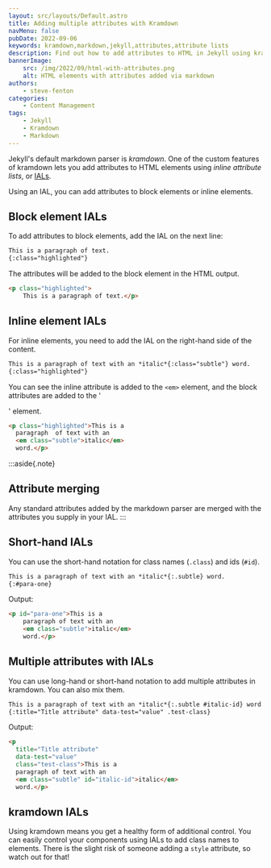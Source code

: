 ```yaml
---
layout: src/layouts/Default.astro
title: Adding multiple attributes with Kramdown
navMenu: false
pubDate: 2022-09-06
keywords: kramdown,markdown,jekyll,attributes,attribute lists
description: Find out how to add attributes to HTML in Jekyll using kramdown inline attribute lists.
bannerImage:
    src: /img/2022/09/html-with-attributes.png
    alt: HTML elements with attributes added via markdown
authors:
    - steve-fenton
categories:
    - Content Management
tags:
    - Jekyll
    - Kramdown
    - Markdown
---
```


Jekyll's default markdown parser is *kramdown*. One of the custom features of kramdown lets you add attributes to HTML elements using *inline attribute lists*, or [IALs](https://kramdown.gettalong.org/syntax.html#inline-attribute-lists).

Using an IAL, you can add attributes to block elements or inline elements.

## Block element IALs

To add attributes to block elements, add the IAL on the next line:

```markdown
This is a paragraph of text.
{:class="highlighted"}
```

The attributes will be added to the block element in the HTML output.

```html
<p class="highlighted">
    This is a paragraph of text.</p>
```

## Inline element IALs

For inline elements, you need to add the IAL on the right-hand side of the content.

```markdown
This is a paragraph of text with an *italic*{:class="subtle"} word.
{:class="highlighted"}
```

You can see the inline attribute is added to the `<em>` element, and the block attributes are added to the '<p>' element.

```html
<p class="highlighted">This is a 
  paragraph  of text with an 
  <em class="subtle">italic</em> 
  word.</p>
```

:::aside{.note}
## Attribute merging

Any standard attributes added by the markdown parser are merged with the attributes you supply in your IAL.
:::

## Short-hand IALs

You can use the short-hand notation for class names (`.class`) and ids (`#id`).

```markdown
This is a paragraph of text with an *italic*{:.subtle} word.
{:#para-one}
```

Output:

```html
<p id="para-one">This is a 
    paragraph of text with an 
    <em class="subtle">italic</em> 
    word.</p>
```

## Multiple attributes with IALs

You can use long-hand or short-hand notation to add multiple attributes in kramdown. You can also mix them.

```markdown
This is a paragraph of text with an *italic*{:.subtle #italic-id} word.
{:title="Title attribute" data-test="value" .test-class}
```

Output:

```html
<p
  title="Title attribute"
  data-test="value"
  class="test-class">This is a 
  paragraph of text with an 
  <em class="subtle" id="italic-id">italic</em>
  word.</p>
```

## kramdown IALs

Using kramdown means you get a healthy form of additional control. You can easily control your components using IALs to add class names to elements. There is the slight risk of someone adding a `style` attribute, so watch out for that!